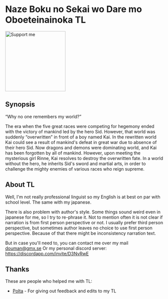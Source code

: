 # Naze Boku no Sekai wo Dare mo Oboeteinainoka TL

<a href="https://ko-fi.com/douman" title="Buy me a coffee" target="_blank">
    <img style="width: 192px;" src="https://az743702.vo.msecnd.net/cdn/kofi5.png?v=0" alt="Support me"/>
</a>

## Synopsis

“Why no one remembers my world?”

The era when the five great races were competing for hegemony ended with the victory of mankind led by the hero Sid.
However, that world was suddenly “overwritten” in front of a boy named Kai.
In the rewritten world Kai could see a result of mankind's defeat in great war due to absence of their hero Sid.
Now dragons and demons were dominating world, and Kai has been forgotten by all of mankind.
However, upon meeting the mysterious girl Rinne, Kai resolves to destroy the overwritten fate.
In a world without the hero, he inherits Sid's sword and martial arts, in order to challenge the mighty enemies of various races who reign supreme.

## About TL

Well, I'm not really professional linguist so my English is at best on par with school level.
The same with my japanese.

There is also problem with author's style.
Some things sound weird even in japanese for me, so I try to re-phrase it.
Not to mention often it is not clear if narration is from first person perspective or not.
I usually prefer third person perspective, but sometimes author leaves no choice to use first person perspective.
Because of that there might be inconsistency narration text.

But in case you'll need to, you can contact me over my mail [douman@gmx.se](mailto:douman@gmx.se)
Or my personal discord server: https://discordapp.com/invite/D3NvRwE

## Thanks

These are people who helped me with TL:

- [Polta](https://twitter.com/Potla1995) - For giving out feedback and edits to my TL
